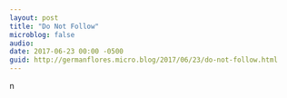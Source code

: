 ```yaml
---
layout: post
title: "Do Not Follow"
microblog: false
audio: 
date: 2017-06-23 00:00 -0500
guid: http://germanflores.micro.blog/2017/06/23/do-not-follow.html
---
```

<p><amp-img width="3758" height="2818" layout="responsive" src="http://localhost:4000/assets/images/2017-06-23-do-not-follow.jpg"></amp-img>n</p>
